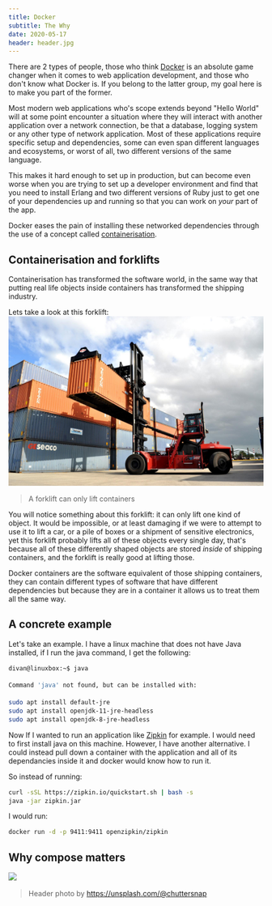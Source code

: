 ```yaml
---
title: Docker
subtitle: The Why
date: 2020-05-17
header: header.jpg
---
```


There are 2 types of people, those who think [Docker](https://www.docker.com/) is an absolute game changer when it comes to web application development, and those who don't know what Docker is. If you belong to the latter group, my goal here is to make you part of the former.

Most modern web applications who's scope extends beyond "Hello World" will at some point encounter a situation where they will interact with another application over a network connection, be that a database, logging system or any other type of network application. Most of these applications require specific setup and dependencies, some can even span different languages and ecosystems, or worst of all, two different versions of the same language.

This makes it hard enough to set up in production, but can become even worse when you are trying to set up a developer environment and find that you need to install Erlang and two different versions of Ruby just to get one of your dependencies up and running so that you can work on *your* part of the app.

Docker eases the pain of installing these networked dependencies through the use of a concept called [containerisation](https://www.docker.com/resources/what-container).


## Containerisation and forklifts

Containerisation has transformed the software world, in the same way that putting real life objects inside containers has transformed the shipping industry.

Lets take a look at this forklift:
![Picture of a forklift lifting up a shipping container](t1.jpg)
> A forklift can only lift containers

You will notice something about this forklift: it can only lift one kind of object. It would be impossible, or at least damaging if we were to attempt to use it to lift a car, or a pile of boxes or a shipment of sensitive electronics, yet this forklift probably lifts all of these objects every single day, that's because all of these differently shaped objects are stored *inside* of shipping containers, and the forklift is really good at lifting those.

Docker containers are the software equivalent of those shipping containers, they can contain different types of software that have different dependencies but because they are in a container it allows us to treat them all the same way.

## A concrete example

Let's take an example. I have a linux machine that does not have Java installed, if I run the java command, I get the following:

```bash
divan@linuxbox:~$ java

Command 'java' not found, but can be installed with:

sudo apt install default-jre
sudo apt install openjdk-11-jre-headless
sudo apt install openjdk-8-jre-headless
```

Now If I wanted to run an application like [Zipkin](https://zipkin.io/pages/quickstart.html) for example. I would need to first install java on this machine. However, I have another alternative. I could instead pull down a container with the application and all of its dependancies inside it and docker would know how to run it.

So instead of running:
```bash
curl -sSL https://zipkin.io/quickstart.sh | bash -s
java -jar zipkin.jar
```

I would run:
```bash
docker run -d -p 9411:9411 openzipkin/zipkin
```



## Why compose matters

[![](https://mermaid.ink/img/eyJjb2RlIjoiZ3JhcGggVERcbiAgRkUoRnJvbnRlbmQpIC0tPiBHXG4gIEcoR2F0ZXdheS9CRkYpIC0tPlUoVXNlciBTZXJ2aWNlKVxuICBVIC0tPiBEQlsoUG9zdGdyZXMpXVxuICBVIC0tPiBSW1JhYmJpdE1RXVxuICBSIC0tPiBNKE1haWwgU2VydmljZSlcbiAgVSAtLT4gTChHcmFwaCBNYW5hZ2VtZW50IFNlcnZpY2UpXG4gIEwgLS0-IE5bKE5lbzRqKV1cblx0XHQiLCJtZXJtYWlkIjp7InRoZW1lIjoiZGVmYXVsdCJ9LCJ1cGRhdGVFZGl0b3IiOmZhbHNlfQ)](https://mermaid-js.github.io/mermaid-live-editor/#/edit/eyJjb2RlIjoiZ3JhcGggVERcbiAgRkUoRnJvbnRlbmQpIC0tPiBHXG4gIEcoR2F0ZXdheS9CRkYpIC0tPlUoVXNlciBTZXJ2aWNlKVxuICBVIC0tPiBEQlsoUG9zdGdyZXMpXVxuICBVIC0tPiBSW1JhYmJpdE1RXVxuICBSIC0tPiBNKE1haWwgU2VydmljZSlcbiAgVSAtLT4gTChHcmFwaCBNYW5hZ2VtZW50IFNlcnZpY2UpXG4gIEwgLS0-IE5bKE5lbzRqKV1cblx0XHQiLCJtZXJtYWlkIjp7InRoZW1lIjoiZGVmYXVsdCJ9LCJ1cGRhdGVFZGl0b3IiOmZhbHNlfQ)




> Header photo by https://unsplash.com/@chuttersnap
